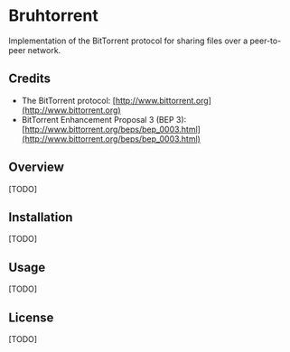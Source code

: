 # Bruhtorrent

Implementation of the BitTorrent protocol for sharing files over a peer-to-peer network.

## Credits

- The BitTorrent protocol: [http://www.bittorrent.org](http://www.bittorrent.org)
- BitTorrent Enhancement Proposal 3 (BEP 3): [http://www.bittorrent.org/beps/bep_0003.html](http://www.bittorrent.org/beps/bep_0003.html)

## Overview

[TODO]

## Installation

[TODO]

## Usage

[TODO]

## License

[TODO]

